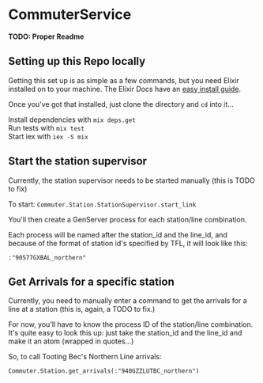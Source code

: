 # CommuterService

**TODO: Proper Readme**

## Setting up this Repo locally
Getting this set up is as simple as a few commands, but you need Elixir installed
on to your machine. The Elixir Docs have an [easy install guide](http://elixir-lang.org/install.html).

Once you've got that installed, just clone the directory and `cd` into it...  

Install dependencies with `mix deps.get`  
Run tests with `mix test`  
Start iex with `iex -S mix`  

## Start the station supervisor
Currently, the station supervisor needs to be started manually (this is TODO to fix)  

To start:
`Commuter.Station.StationSupervisor.start_link`  

You'll then create a GenServer process for each station/line combination.    

Each process will be named after the station_id and the line_id, and because of
the format of station id's specified by TFL, it will look like this:

`:"90577GXBAL_northern"`

## Get Arrivals for a specific station

Currently, you need to manually enter a command to get the arrivals for a line
at a station (this is, again, a TODO to fix.)  

For now, you'll have to know the process ID of the station/line combination. It's
quite easy to look this up: just take the station_id and the line_id and make it
an atom (wrapped in quotes...)

So, to call Tooting Bec's Northern Line arrivals:

`Commuter.Station.get_arrivals(:"940GZZLUTBC_northern")`
